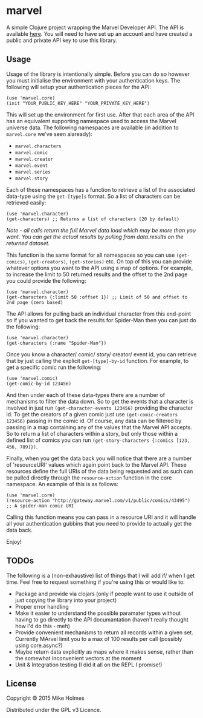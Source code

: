 # marvel

A simple Clojure project wrapping the Marvel Developer API. The API is available [here](http://developer.marvel.com). You will need to have set up an account and have created a public and private API key to use this library.

## Usage

Usage of the library is intentionally simple. Before you can do so however you must initialise the environment with your authentication keys. The following will setup your authentication pieces for the API:

<pre><code>(use 'marvel.core)
(init "YOUR_PUBLIC_KEY_HERE" "YOUR_PRIVATE_KEY_HERE")</code></pre>

This will set up the environment for first use. After that each area of the API has an equivalent supporting namespace used to access the Marvel universe data. The following namespaces are available (in addition to `marvel.core` we've seen alaready):

* `marvel.characters`
* `marvel.comic`
* `marvel.creator`
* `marvel.event`
* `marvel.series`
* `marvel.story`

Each of these namespaces has a function to retrieve a list of the associated data-type using the `get-[type]s` format. So a list of characters can be retrieved easily:

<pre><code>(use 'marvel.character)
(get-characters) ;; Returns a list of characters (20 by default)</pre></code>

*Note - all calls return the full Marvel data load which may be more than you want. You can get the actual results by pulling from data.results on the returned dataset.*

This function is the same format for all namespaces so you can use `(get-comics)`, `(get-creators)`, `(get-stories)` etc. On top of this you can provide whatever options you want to the API using a map of options. For example, to increase the limit to 50 returned results and the offset to the 2nd page you could provide the following:

<pre><code>(use 'marvel.character)
(get-characters {:limit 50 :offset 1}) ;; Limit of 50 and offset to 2nd page (zero based)</pre></code>

The API allows for pulling back an individual character from this end-point so if you wanted to get back the results for Spider-Man then you can just do the following:

<pre><code>(use 'marvel.character)
(get-characters {:name "Spider-Man"})</pre></code>

Once you know a character/ comic/ story/ creator/ event id, you can retrieve that by just calling the explicit `get-[type]-by-id` function. For example, to get a specific comic run the following:

<pre><code>(use 'marvel.comic)
(get-comic-by-id 123456)</pre></code>

And then under each of these data-types there are a number of mechanisms to filter the data down. So to get the events that a character is involved in just run `(get-character-events 123456)` providing the character id. To get the creators of a given comic just use `(get-comic-creators 123456)` passing in the comic id. Of course, any data can be filtered by passing in a map containing any of the values that the Marvel API accepts. So to return a list of characters within a story, but only those within a defined list of comics you can run `(get-story-characters {:comics [123, 456, 789]})`.

Finally, when you get the data back you will notice that there are a number of 'resourceURI' values which again point back to the Marvel API. These resources define the full URIs of the data being requested and as such can be pulled directly through the `resource-action` function in the core namespace. An example of this is as follows:

<pre><code>(use 'marvel.core)
(resource-action "http://gateway.marvel.com/v1/public/comics/43495") ;; A spider-man comic URI</pre></code>

Calling this function means you can pass in a resource URI and it will handle all your authentication gubbins that you need to provide to actually get the data back.

Enjoy!

## TODOs

The following is a (non-exhaustive) list of things that I will add if/ when I get time. Feel free to request something if you're using this or would like to:

* Package and provide via clojars (only if people want to use it outside of just copying the library into your project)
* Proper error handling
* Make it easier to understand the possible paramater types without having to go directly to the API documantation (haven't really thought how I'd do this - meh)
* Provide convenient mechanisms to return all records within a given set. Currently MArvel limit you to a max of 100 results per call (possibly using core.async?)
* Maybe return data explicitly as maps where it makes sense, rather than the somewhat inconvenient vectors at the moment
* Unit & Integration testing (I did it all on the REPL I promise!)

## License

Copyright © 2015 Mike Holmes

Distributed under the GPL v3 Licence.
